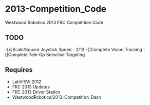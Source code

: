 2013-Competition_Code
=====================

Westwood Robotics 2013 FRC Competition Code

TODO
--------
-[x]Scale/Square Joystick Speed - 2/13
-[]Complete Vision Tracking
-[]Complete Tele-Op Selective Targeting

Requires
--------
- LabVIEW 2012
- FRC 2013 Updates
- FRC 2013 Driver Station
- WestwoodRobotics/2013-Competition_Dash
